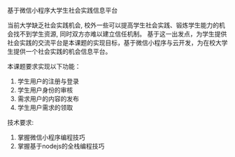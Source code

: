 基于微信小程序大学生社会实践信息平台

当前大学缺乏社会实践机会, 校外一些可以提高学生社会实践、锻炼学生能力的机会找不到学生资源, 同时双方亦难以建立信任机制。 基于这一出发点，为学生提供社会实践的交流平台是本课题的实现目标，基于微信小程序与云开发，为在校大学生提供一个社会实践的机会信息平台。

本课题要求实现以下功能：
1. 学生用户的注册与登录 
2. 学生用户身份的审核
3. 需求用户的内容的发布
4. 学生用户需求的领取 

技术要求:

1. 掌握微信小程序编程技巧
2. 掌握基于nodejs的全栈编程技巧
